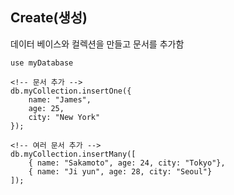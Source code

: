 ## Create(생성)

데이터 베이스와 컬렉션을 만들고 문서를 추가함 <br>

```
use myDatabase

<!-- 문서 추가 -->
db.myCollection.insertOne({
    name: "James",
    age: 25,
    city: "New York"
});

<!-- 여러 문서 추가 -->
db.myCollection.insertMany([
    { name: "Sakamoto", age: 24, city: "Tokyo"},
    { name: "Ji yun", age: 28, city: "Seoul"}
]);
```
